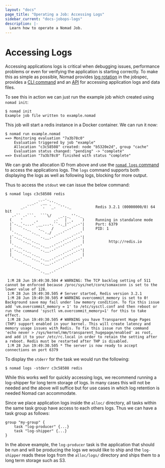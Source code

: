 ```yaml
---
layout: "docs"
page_title: "Operating a Job: Accessing Logs"
sidebar_current: "docs-jobops-logs"
description: |-
  Learn how to operate a Nomad Job.
---
```


# Accessing Logs

Accessing applications logs is critical when debugging issues, performance
problems or even for verifying the application is starting correctly. To make
this as simple as possible, Nomad provides [log
rotation](/docs/jobspec/index.html#log_rotation) in the jobspec, provides a [CLI
command](/docs/commands/logs.html) and an [API](/docs/http/client-fs.html#logs)
for accessing application logs and data files.

To see this in action we can just run the example job which created using `nomad
init`:

```
$ nomad init
Example job file written to example.nomad
```

This job will start a redis instance in a Docker container. We can run it now:

```
$ nomad run example.nomad
==> Monitoring evaluation "7a3b78c0"
    Evaluation triggered by job "example"
    Allocation "c3c58508" created: node "b5320e2d", group "cache"
    Evaluation status changed: "pending" -> "complete"
==> Evaluation "7a3b78c0" finished with status "complete"
```

We can grab the allocation ID from above and use the [`nomad logs`
command](/docs/commands/logs.html) to access the applications logs. The `logs`
command supports both displaying the logs as well as following logs, blocking
for more output. 

Thus to access the `stdout` we can issue the below command:

```
$ nomad logs c3c58508 redis
                 _._
            _.-``__ ''-._
       _.-``    `.  `_.  ''-._           Redis 3.2.1 (00000000/0) 64 bit
   .-`` .-```.  ```\/    _.,_ ''-._
  (    '      ,       .-`  | `,    )     Running in standalone mode
  |`-._`-...-` __...-.``-._|'` _.-'|     Port: 6379
  |    `-._   `._    /     _.-'    |     PID: 1
   `-._    `-._  `-./  _.-'    _.-'
  |`-._`-._    `-.__.-'    _.-'_.-'|
  |    `-._`-._        _.-'_.-'    |           http://redis.io
   `-._    `-._`-.__.-'_.-'    _.-'
  |`-._`-._    `-.__.-'    _.-'_.-'|
  |    `-._`-._        _.-'_.-'    |
   `-._    `-._`-.__.-'_.-'    _.-'
       `-._    `-.__.-'    _.-'
           `-._        _.-'
               `-.__.-'

 1:M 28 Jun 19:49:30.504 # WARNING: The TCP backlog setting of 511 cannot be enforced because /proc/sys/net/core/somaxconn is set to the lower value of 128.
 1:M 28 Jun 19:49:30.505 # Server started, Redis version 3.2.1
 1:M 28 Jun 19:49:30.505 # WARNING overcommit_memory is set to 0! Background save may fail under low memory condition. To fix this issue add 'vm.overcommit_memory = 1' to /etc/sysctl.conf and then reboot or run the command 'sysctl vm.overcommit_memory=1' for this to take effect.
 1:M 28 Jun 19:49:30.505 # WARNING you have Transparent Huge Pages (THP) support enabled in your kernel. This will create latency and memory usage issues with Redis. To fix this issue run the command 'echo never > /sys/kernel/mm/transparent_hugepage/enabled' as root, and add it to your /etc/rc.local in order to retain the setting after a reboot. Redis must be restarted after THP is disabled.
 1:M 28 Jun 19:49:30.505 * The server is now ready to accept connections on port 6379
```

To display the `stderr` for the task we would run the following: 

```
$ nomad logs -stderr c3c58508 redis
```

While this works well for quickly accessing logs, we recommend running a
log-shipper for long term storage of logs. In many cases this will not be needed
and the above will suffice but for use cases in which log retention is needed
Nomad can accommodate.

Since we place application logs inside the `alloc/` directory, all tasks within
the same task group have access to each others logs. Thus we can have a task
group as follows:

```
group "my-group" {
    task "log-producer" {...}
    task "log-shipper" {...}
}
```

In the above example, the `log-producer` task is the application that should be
run and will be producing the logs we would like to ship and the `log-shipper`
reads these logs from the `alloc/logs/` directory and ships them to a long term
storage such as S3.
